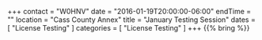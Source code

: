 +++
contact = "W0HNV"
date = "2016-01-19T20:00:00-06:00"
endTime = ""
location = "Cass County Annex"
title = "January Testing Session"
dates = [ "License Testing" ]
categories = [ "License Testing" ]
+++
{{% bring %}}
